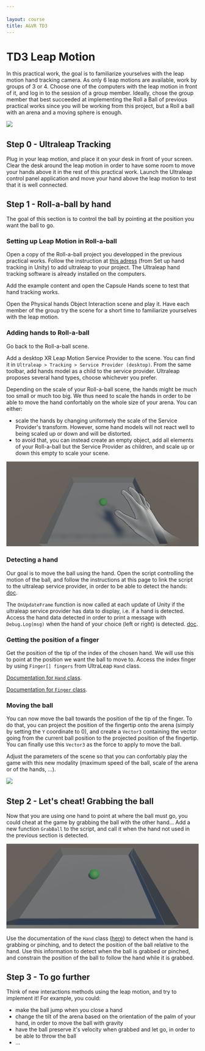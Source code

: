 ```yaml
---

layout: course
title: A&VR TD3
---
```


# TD3 Leap Motion

In this practical work, the goal is to familiarize yourselves with the leap motion hand tracking camera. As only 6 leap motions are available, work by groups of 3 or 4. Choose one of the computers with the leap motion in front of it, and log in to the session of a group member. Ideally, chose the group member that best succeeded at implementing the Roll a Ball of previous practical works since you will be working from this project, but a Roll a ball with an arena and a moving sphere is enough.

![](TD3/physical_hands.gif)

## Step 0 - Ultraleap Tracking

Plug in your leap motion, and place it on your desk in front of your screen. Clear the desk around the leap motion in order to have some room to move your hands above it in the rest of this practical work. Launch the Ultraleap control panel application and move your hand above the leap motion to test that it is well connected.

## Step 1 - Roll-a-ball by hand

The goal of this section is to control the ball by pointing at the position you want the ball to go.

### Setting up Leap Motion in Roll-a-ball

Open a copy of the Roll-a-ball project you developped in the previous practical works. Follow the instruction at <a href="https://docs.ultraleap.com/xr-and-tabletop/xr/unity/getting-started/index.html#set-up-hand-tracking-in-unity" target="_blank">this adress</a> (from Set up hand tracking in Unity) to add ultraleap to your project. The Ultraleap hand tracking software is already installed on the computers.

Add the example content and open the Capsule Hands scene to test that hand tracking works.

Open the Physical hands Object Interaction scene and play it. Have each member of the group try the scene for a short time to familiarize yourselves with the leap motion.

### Adding hands to Roll-a-ball

Go back to the Roll-a-ball scene.

Add a desktop XR Leap Motion Service Provider to the scene. You can find it in ```Ultraleap > Tracking > Service Provider (desktop)```. From the same toolbar, add hands model as a child to the service provider. Ultraleap proposes several hand types, choose whichever you prefer.

Depending on the scale of your Roll-a-ball scene, the hands might be much too small or much too big. We thus need to scale the hands in order to be able to move the hand confortably on the whole size of your arena. You can either:
- scale the hands by changing uniformely the scale of the Service Provider's transform. However, some hand models will not react well to being scaled up or down and will be distorted.
- to avoid that, you can instead create an empty object, add all elements of your Roll-a-ball but the Service Provider as children, and scale up or down this empty to scale your scene.

![](TD3/hand_scale.gif)

### Detecting a hand

Our goal is to move the ball using the hand. Open the script controlling the motion of the ball, and follow the instructions at this page to link the script to the ultraleap service provider, in order to be able to detect the hands: <a href="https://docs.ultraleap.com/xr-and-tabletop/xr/unity/plugin/features/scripting-fundamentals.html#getting-hand-tracking-data" target="_blank">doc</a>.

The ```OnUpdateFrame``` function is now called at each update of Unity if the ultraleap service provider has data to display, i.e. if a hand is detected. Access the hand data detected in order to print a message with ```Debug.Log(msg)``` when the hand of your choice (left or right) is detected. <a href="https://docs.ultraleap.com/xr-and-tabletop/xr/unity/plugin/features/scripting-fundamentals.html#hand-details" target="_blank">doc</a>.

### Getting the position of a finger

Get the position of the tip of the index of the chosen hand. We will use this to point at the position we want the ball to move to. Access the index finger by using ```Finger[] fingers``` from UltraLeap ```Hand``` class.

<a href="https://docs.ultraleap.com/api-reference/unity-api/class/class_leap_1_1_hand.html" target="_blank">Documentation for ```Hand``` class</a>.

<a href="https://docs.ultraleap.com/api-reference/unity-api/class/class_leap_1_1_finger.html" target="_blank">Documentation for ```Finger``` class</a>.

### Moving the ball

You can now move the ball towards the position of the tip of the finger. To do that, you can project the position of the fingertip onto the arena (simply by setting the ```Y``` coordinate to 0), and create a ```Vector3``` containing the vector going from the current ball position to the projected position of the fingertip. You can finally use this ```Vector3``` as the force to apply to move the ball.

Adjust the parameters of the scene so that you can confortably play the game with this new modality (maximum speed of the ball, scale of the arena or of the hands, ...).

![](TD3/pointing.gif)

## Step 2 - Let's cheat! Grabbing the ball

Now that you are using one hand to point at where the ball must go, you could cheat at the game by grabbing the ball with the other hand... Add a new function ```GrabBall``` to the script, and call it when the hand not used in the previous section is detected.

![](TD3/pinching.gif)

Use the documentation of the ```Hand``` class (<a href="https://docs.ultraleap.com/api-reference/unity-api/class/class_leap_1_1_hand.html" target="_blank">here</a>) to detect when the hand is grabbing or pinching, and to detect the position of the ball relative to the hand. Use this information to detect when the ball is grabbed or pinched, and constrain the position of the ball to follow the hand while it is grabbed.

## Step 3 - To go further

Think of new interactions methods using the leap motion, and try to implement it! For example, you could:
- make the ball jump when you close a hand
- change the tilt of the arena based on the orientation of the palm of your hand, in order to move the ball with gravity
- have the ball preserve it's velocity when grabbed and let go, in order to be able to throw the ball
- ...